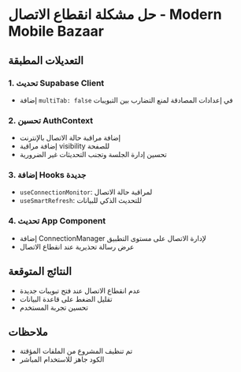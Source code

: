 # حل مشكلة انقطاع الاتصال - Modern Mobile Bazaar

## التعديلات المطبقة

### 1. تحديث Supabase Client
- إضافة `multiTab: false` في إعدادات المصادقة لمنع التضارب بين التبويبات

### 2. تحسين AuthContext
- إضافة مراقبة حالة الاتصال بالإنترنت
- إضافة مراقبة visibility للصفحة
- تحسين إدارة الجلسة وتجنب التحديثات غير الضرورية

### 3. إضافة Hooks جديدة
- `useConnectionMonitor`: لمراقبة حالة الاتصال
- `useSmartRefresh`: للتحديث الذكي للبيانات

### 4. تحديث App Component
- إضافة ConnectionManager لإدارة الاتصال على مستوى التطبيق
- عرض رسالة تحذيرية عند انقطاع الاتصال

## النتائج المتوقعة
- عدم انقطاع الاتصال عند فتح تبويبات جديدة
- تقليل الضغط على قاعدة البيانات
- تحسين تجربة المستخدم

## ملاحظات
- تم تنظيف المشروع من الملفات المؤقتة
- الكود جاهز للاستخدام المباشر

